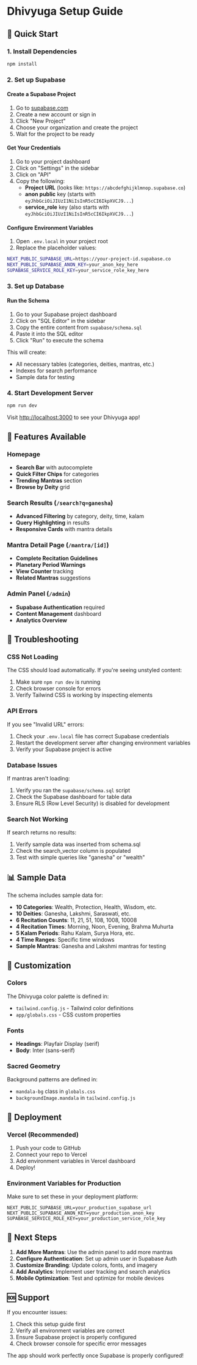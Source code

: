 # Dhivyuga Setup Guide

## 🚀 Quick Start

### 1. Install Dependencies
```bash
npm install
```

### 2. Set up Supabase

#### Create a Supabase Project
1. Go to [supabase.com](https://supabase.com)
2. Create a new account or sign in
3. Click "New Project"
4. Choose your organization and create the project
5. Wait for the project to be ready

#### Get Your Credentials
1. Go to your project dashboard
2. Click on "Settings" in the sidebar
3. Click on "API" 
4. Copy the following:
   - **Project URL** (looks like: `https://abcdefghijklmnop.supabase.co`)
   - **anon public** key (starts with `eyJhbGciOiJIUzI1NiIsInR5cCI6IkpXVCJ9...`)
   - **service_role** key (also starts with `eyJhbGciOiJIUzI1NiIsInR5cCI6IkpXVCJ9...`)

#### Configure Environment Variables
1. Open `.env.local` in your project root
2. Replace the placeholder values:
```bash
NEXT_PUBLIC_SUPABASE_URL=https://your-project-id.supabase.co
NEXT_PUBLIC_SUPABASE_ANON_KEY=your_anon_key_here
SUPABASE_SERVICE_ROLE_KEY=your_service_role_key_here
```

### 3. Set up Database

#### Run the Schema
1. Go to your Supabase project dashboard
2. Click on "SQL Editor" in the sidebar
3. Copy the entire content from `supabase/schema.sql`
4. Paste it into the SQL editor
5. Click "Run" to execute the schema

This will create:
- All necessary tables (categories, deities, mantras, etc.)
- Indexes for search performance
- Sample data for testing

### 4. Start Development Server
```bash
npm run dev
```

Visit [http://localhost:3000](http://localhost:3000) to see your Dhivyuga app!

## 🎯 Features Available

### Homepage
- **Search Bar** with autocomplete
- **Quick Filter Chips** for categories
- **Trending Mantras** section
- **Browse by Deity** grid

### Search Results (`/search?q=ganesha`)
- **Advanced Filtering** by category, deity, time, kalam
- **Query Highlighting** in results
- **Responsive Cards** with mantra details

### Mantra Detail Page (`/mantra/[id]`)
- **Complete Recitation Guidelines**
- **Planetary Period Warnings**
- **View Counter** tracking
- **Related Mantras** suggestions

### Admin Panel (`/admin`)
- **Supabase Authentication** required
- **Content Management** dashboard
- **Analytics Overview**

## 🔧 Troubleshooting

### CSS Not Loading
The CSS should load automatically. If you're seeing unstyled content:
1. Make sure `npm run dev` is running
2. Check browser console for errors
3. Verify Tailwind CSS is working by inspecting elements

### API Errors
If you see "Invalid URL" errors:
1. Check your `.env.local` file has correct Supabase credentials
2. Restart the development server after changing environment variables
3. Verify your Supabase project is active

### Database Issues
If mantras aren't loading:
1. Verify you ran the `supabase/schema.sql` script
2. Check the Supabase dashboard for table data
3. Ensure RLS (Row Level Security) is disabled for development

### Search Not Working
If search returns no results:
1. Verify sample data was inserted from schema.sql
2. Check the search_vector column is populated
3. Test with simple queries like "ganesha" or "wealth"

## 📊 Sample Data

The schema includes sample data for:
- **10 Categories**: Wealth, Protection, Health, Wisdom, etc.
- **10 Deities**: Ganesha, Lakshmi, Saraswati, etc.
- **6 Recitation Counts**: 11, 21, 51, 108, 1008, 10008
- **4 Recitation Times**: Morning, Noon, Evening, Brahma Muhurta
- **5 Kalam Periods**: Rahu Kalam, Surya Hora, etc.
- **4 Time Ranges**: Specific time windows
- **Sample Mantras**: Ganesha and Lakshmi mantras for testing

## 🎨 Customization

### Colors
The Dhivyuga color palette is defined in:
- `tailwind.config.js` - Tailwind color definitions
- `app/globals.css` - CSS custom properties

### Fonts
- **Headings**: Playfair Display (serif)
- **Body**: Inter (sans-serif)

### Sacred Geometry
Background patterns are defined in:
- `mandala-bg` class in `globals.css`
- `backgroundImage.mandala` in `tailwind.config.js`

## 🚀 Deployment

### Vercel (Recommended)
1. Push your code to GitHub
2. Connect your repo to Vercel
3. Add environment variables in Vercel dashboard
4. Deploy!

### Environment Variables for Production
Make sure to set these in your deployment platform:
```
NEXT_PUBLIC_SUPABASE_URL=your_production_supabase_url
NEXT_PUBLIC_SUPABASE_ANON_KEY=your_production_anon_key
SUPABASE_SERVICE_ROLE_KEY=your_production_service_role_key
```

## 📝 Next Steps

1. **Add More Mantras**: Use the admin panel to add more mantras
2. **Configure Authentication**: Set up admin user in Supabase Auth
3. **Customize Branding**: Update colors, fonts, and imagery
4. **Add Analytics**: Implement user tracking and search analytics
5. **Mobile Optimization**: Test and optimize for mobile devices

## 🆘 Support

If you encounter issues:
1. Check this setup guide first
2. Verify all environment variables are correct
3. Ensure Supabase project is properly configured
4. Check browser console for specific error messages

The app should work perfectly once Supabase is properly configured!
